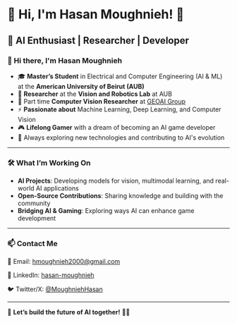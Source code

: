 # 👋 Hi, I'm Hasan Moughnieh! 🤖  
## 🚀 AI Enthusiast | Researcher | Developer  

### 👋 Hi there, I'm Hasan Moughnieh

- 🎓 **Master’s Student** in Electrical and Computer Engineering (AI & ML) at the **American University of Beirut (AUB)**
- 🤖 **Researcher** at the **Vision and Robotics Lab** at AUB  
- 🧠 Part time  **Computer Vision Researcher** at [GEOAI Group](https://geogroup.ai/)  
- ⚡ **Passionate about** Machine Learning, Deep Learning, and Computer Vision  
- 🎮 **Lifelong Gamer** with a dream of becoming an AI game developer  
- 🌱 Always exploring new technologies and contributing to AI's evolution  


---

### 🛠️ What I’m Working On  
- **AI Projects**: Developing models for vision, multimodal learning, and real-world AI applications  
- **Open-Source Contributions**: Sharing knowledge and building with the community  
- **Bridging AI & Gaming**: Exploring ways AI can enhance game development  

---

### 📫 Contact Me  
📧 Email: hmoughnieh2000@gmail.com 

💼 LinkedIn: [hasan-moughnieh](www.linkedin.com/in/hasan-moughnieh)

🐦 Twitter/X: [@MoughniehHasan](https://x.com/MoughniehHasan) 

---

🚀 **Let’s build the future of AI together!** 🤖✨

